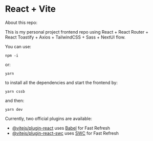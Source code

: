 # React + Vite

About this repo:

This is my personal project frontend repo using React + React Router + React Toastify + Axios + TailwindCSS + Sass + NextUI flow.

You can use:
```
npm -i
```
or:
```
yarn
```
to install all the dependencies and start the frontend by:
```
yarn cssb
```
and then:
```
yarn dev
```

Currently, two official plugins are available:

- [@vitejs/plugin-react](https://github.com/vitejs/vite-plugin-react/blob/main/packages/plugin-react/README.md) uses [Babel](https://babeljs.io/) for Fast Refresh
- [@vitejs/plugin-react-swc](https://github.com/vitejs/vite-plugin-react-swc) uses [SWC](https://swc.rs/) for Fast Refresh
